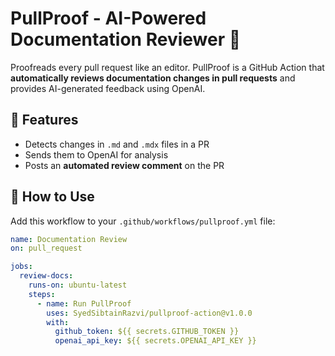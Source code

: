 # PullProof - AI-Powered Documentation Reviewer 🚀

Proofreads every pull request like an editor. PullProof is a GitHub Action that **automatically reviews documentation changes in pull requests** and provides AI-generated feedback using OpenAI.

## 📌 Features

- Detects changes in `.md` and `.mdx` files in a PR
- Sends them to OpenAI for analysis
- Posts an **automated review comment** on the PR

## 🚀 How to Use

Add this workflow to your `.github/workflows/pullproof.yml` file:

```yaml
name: Documentation Review
on: pull_request

jobs:
  review-docs:
    runs-on: ubuntu-latest
    steps:
      - name: Run PullProof
        uses: SyedSibtainRazvi/pullproof-action@v1.0.0
        with:
          github_token: ${{ secrets.GITHUB_TOKEN }}
          openai_api_key: ${{ secrets.OPENAI_API_KEY }}
```
